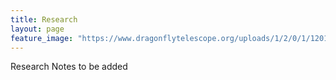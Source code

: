 ```yaml
---
title: Research
layout: page
feature_image: "https://www.dragonflytelescope.org/uploads/1/2/0/1/120152565/background-images/348137435.jpg"
---
```


Research Notes to be added
